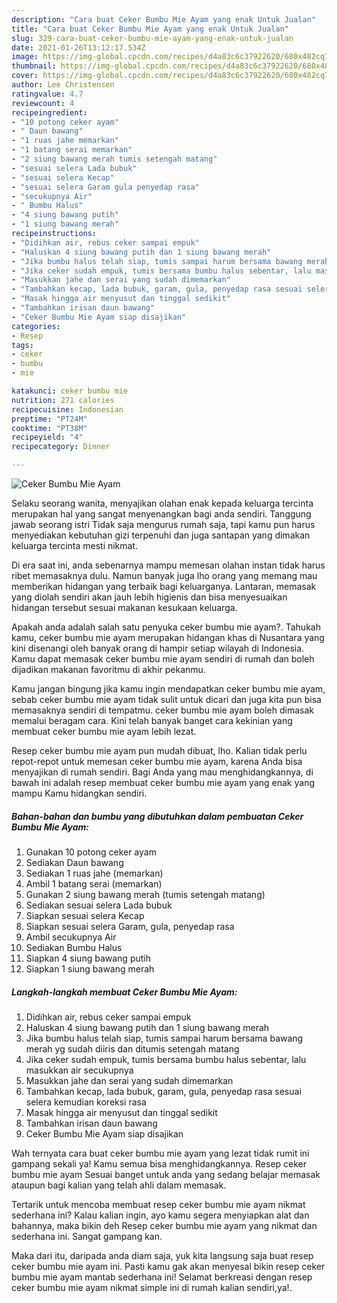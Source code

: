 ```yaml
---
description: "Cara buat Ceker Bumbu Mie Ayam yang enak Untuk Jualan"
title: "Cara buat Ceker Bumbu Mie Ayam yang enak Untuk Jualan"
slug: 329-cara-buat-ceker-bumbu-mie-ayam-yang-enak-untuk-jualan
date: 2021-01-26T13:12:17.534Z
image: https://img-global.cpcdn.com/recipes/d4a83c6c37922620/680x482cq70/ceker-bumbu-mie-ayam-foto-resep-utama.jpg
thumbnail: https://img-global.cpcdn.com/recipes/d4a83c6c37922620/680x482cq70/ceker-bumbu-mie-ayam-foto-resep-utama.jpg
cover: https://img-global.cpcdn.com/recipes/d4a83c6c37922620/680x482cq70/ceker-bumbu-mie-ayam-foto-resep-utama.jpg
author: Lee Christensen
ratingvalue: 4.7
reviewcount: 4
recipeingredient:
- "10 potong ceker ayam"
- " Daun bawang"
- "1 ruas jahe memarkan"
- "1 batang serai memarkan"
- "2 siung bawang merah tumis setengah matang"
- "sesuai selera Lada bubuk"
- "sesuai selera Kecap"
- "sesuai selera Garam gula penyedap rasa"
- "secukupnya Air"
- " Bumbu Halus"
- "4 siung bawang putih"
- "1 siung bawang merah"
recipeinstructions:
- "Didihkan air, rebus ceker sampai empuk"
- "Haluskan 4 siung bawang putih dan 1 siung bawang merah"
- "Jika bumbu halus telah siap, tumis sampai harum bersama bawang merah yg sudah diiris dan ditumis setengah matang"
- "Jika ceker sudah empuk, tumis bersama bumbu halus sebentar, lalu masukkan air secukupnya"
- "Masukkan jahe dan serai yang sudah dimemarkan"
- "Tambahkan kecap, lada bubuk, garam, gula, penyedap rasa sesuai selera kemudian koreksi rasa"
- "Masak hingga air menyusut dan tinggal sedikit"
- "Tambahkan irisan daun bawang"
- "Ceker Bumbu Mie Ayam siap disajikan"
categories:
- Resep
tags:
- ceker
- bumbu
- mie

katakunci: ceker bumbu mie 
nutrition: 271 calories
recipecuisine: Indonesian
preptime: "PT24M"
cooktime: "PT38M"
recipeyield: "4"
recipecategory: Dinner

---
```



![Ceker Bumbu Mie Ayam](https://img-global.cpcdn.com/recipes/d4a83c6c37922620/680x482cq70/ceker-bumbu-mie-ayam-foto-resep-utama.jpg)

Selaku seorang wanita, menyajikan olahan enak kepada keluarga tercinta merupakan hal yang sangat menyenangkan bagi anda sendiri. Tanggung jawab seorang istri Tidak saja mengurus rumah saja, tapi kamu pun harus menyediakan kebutuhan gizi terpenuhi dan juga santapan yang dimakan keluarga tercinta mesti nikmat.

Di era  saat ini, anda sebenarnya mampu memesan olahan instan tidak harus ribet memasaknya dulu. Namun banyak juga lho orang yang memang mau memberikan hidangan yang terbaik bagi keluarganya. Lantaran, memasak yang diolah sendiri akan jauh lebih higienis dan bisa menyesuaikan hidangan tersebut sesuai makanan kesukaan keluarga. 



Apakah anda adalah salah satu penyuka ceker bumbu mie ayam?. Tahukah kamu, ceker bumbu mie ayam merupakan hidangan khas di Nusantara yang kini disenangi oleh banyak orang di hampir setiap wilayah di Indonesia. Kamu dapat memasak ceker bumbu mie ayam sendiri di rumah dan boleh dijadikan makanan favoritmu di akhir pekanmu.

Kamu jangan bingung jika kamu ingin mendapatkan ceker bumbu mie ayam, sebab ceker bumbu mie ayam tidak sulit untuk dicari dan juga kita pun bisa memasaknya sendiri di tempatmu. ceker bumbu mie ayam boleh dimasak memalui beragam cara. Kini telah banyak banget cara kekinian yang membuat ceker bumbu mie ayam lebih lezat.

Resep ceker bumbu mie ayam pun mudah dibuat, lho. Kalian tidak perlu repot-repot untuk memesan ceker bumbu mie ayam, karena Anda bisa menyajikan di rumah sendiri. Bagi Anda yang mau menghidangkannya, di bawah ini adalah resep membuat ceker bumbu mie ayam yang enak yang mampu Kamu hidangkan sendiri.

<!--inarticleads1-->

##### Bahan-bahan dan bumbu yang dibutuhkan dalam pembuatan Ceker Bumbu Mie Ayam:

1. Gunakan 10 potong ceker ayam
1. Sediakan  Daun bawang
1. Sediakan 1 ruas jahe (memarkan)
1. Ambil 1 batang serai (memarkan)
1. Gunakan 2 siung bawang merah (tumis setengah matang)
1. Sediakan sesuai selera Lada bubuk
1. Siapkan sesuai selera Kecap
1. Siapkan sesuai selera Garam, gula, penyedap rasa
1. Ambil secukupnya Air
1. Sediakan  Bumbu Halus
1. Siapkan 4 siung bawang putih
1. Siapkan 1 siung bawang merah




<!--inarticleads2-->

##### Langkah-langkah membuat Ceker Bumbu Mie Ayam:

1. Didihkan air, rebus ceker sampai empuk
1. Haluskan 4 siung bawang putih dan 1 siung bawang merah
1. Jika bumbu halus telah siap, tumis sampai harum bersama bawang merah yg sudah diiris dan ditumis setengah matang
1. Jika ceker sudah empuk, tumis bersama bumbu halus sebentar, lalu masukkan air secukupnya
1. Masukkan jahe dan serai yang sudah dimemarkan
1. Tambahkan kecap, lada bubuk, garam, gula, penyedap rasa sesuai selera kemudian koreksi rasa
1. Masak hingga air menyusut dan tinggal sedikit
1. Tambahkan irisan daun bawang
1. Ceker Bumbu Mie Ayam siap disajikan




Wah ternyata cara buat ceker bumbu mie ayam yang lezat tidak rumit ini gampang sekali ya! Kamu semua bisa menghidangkannya. Resep ceker bumbu mie ayam Sesuai banget untuk anda yang sedang belajar memasak ataupun bagi kalian yang telah ahli dalam memasak.

Tertarik untuk mencoba membuat resep ceker bumbu mie ayam nikmat sederhana ini? Kalau kalian ingin, ayo kamu segera menyiapkan alat dan bahannya, maka bikin deh Resep ceker bumbu mie ayam yang nikmat dan sederhana ini. Sangat gampang kan. 

Maka dari itu, daripada anda diam saja, yuk kita langsung saja buat resep ceker bumbu mie ayam ini. Pasti kamu gak akan menyesal bikin resep ceker bumbu mie ayam mantab sederhana ini! Selamat berkreasi dengan resep ceker bumbu mie ayam nikmat simple ini di rumah kalian sendiri,ya!.

